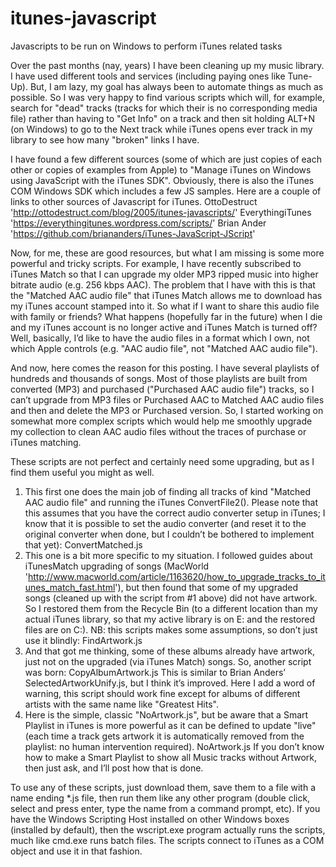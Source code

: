 # itunes-javascript
Javascripts to be run on Windows to perform iTunes related tasks

Over the past months (nay, years) I have been cleaning up my music library. I have used different tools and services (including paying ones like Tune-Up).  But, I am lazy, my goal has always been to automate things as much as possible. So I was very happy to find various scripts which will, for example, search for "dead" tracks (tracks for which their is no corresponding media file) rather than having to "Get Info" on a track and then sit holding ALT+N (on Windows) to go to the Next track while iTunes opens ever track in my library to see how many "broken" links I have.

I have found a few different sources (some of which are just copies of each other or copies of examples from Apple) to "Manage iTunes on Windows using JavaScript with the iTunes SDK". Obviously, there is also the iTunes COM Windows SDK which includes a few JS samples.
Here are a couple of links to other sources of Javascript for iTunes.
OttoDestruct 'http://ottodestruct.com/blog/2005/itunes-javascripts/'
EverythingiTunes 'https://everythingitunes.wordpress.com/scripts/'
Brian Ander 'https://github.com/briananders/iTunes-JavaScript-JScript'

Now, for me, these are good resources, but what I am missing is some more powerful and tricky scripts. For example, I have recently subscribed to iTunes Match so that I can upgrade my older MP3 ripped music into higher bitrate audio (e.g. 256 kbps AAC).
The problem that I have with this is that the "Matched AAC audio file" that iTunes Match allows me to download has my iTunes account stamped into it. So what if I want to share this audio file with family or friends? What happens (hopefully far in the future) when I die and my iTunes account is no longer active and iTunes Match is turned off?
Well, basically, I’d like to have the audio files in a format which I own, not which Apple controls (e.g. "AAC audio file", not "Matched AAC audio file").

And now, here comes the reason for this posting. I have several playlists of hundreds and thousands of songs. Most of those playlists are built from converted (MP3) and purchased ("Purchased AAC audio file") tracks, so I can’t upgrade from MP3 files or Purchased AAC to Matched AAC audio files and then and delete the MP3 or Purchased version.
So, I started working on somewhat more complex scripts which would help me smoothly upgrade my collection to clean AAC audio files without the traces of purchase or iTunes matching.

These scripts are not perfect and certainly need some upgrading, but as I find them useful you might as well.

1. This first one does the main job of finding all tracks of kind "Matched AAC audio file" and running the iTunes ConvertFile2(). Please note that this assumes that you have the correct audio converter setup in iTunes; I know that it is possible to set the audio converter (and reset it to the original converter when done, but I couldn’t be bothered to implement that yet): ConvertMatched.js
2. This one is a bit more specific to my situation. I followed guides about iTunesMatch upgrading of songs (MacWorld 'http://www.macworld.com/article/1163620/how_to_upgrade_tracks_to_itunes_match_fast.html'), but then found that some of my upgraded songs (cleaned up with the script from #1 above) did not have artwork. So I restored them from the Recycle Bin (to a different location than my actual iTunes library, so that my active library is on E: and the restored files are on C:). NB: this scripts makes some assumptions, so don’t just use it blindly: FindArtwork.js
3. And that got me thinking, some of these albums already have artwork, just not on the upgraded (via iTunes Match) songs. So, another script was born: CopyAlbumArtwork.js
This is similar to Brian Anders’ SelectedArtworkUnify.js, but I think it’s improved.
Here I add a word of warning, this script should work fine except for albums of different artists with the same name like "Greatest Hits".
4. Here is the simple, classic "NoArtwork.js", but be aware that a Smart Playlist in iTunes is more powerful as it can be defined to update "live" (each time a track gets artwork it is automatically removed from the playlist: no human intervention required).
NoArtwork.js
If you don’t know how to make a Smart Playlist to show all Music tracks without Artwork, then just ask, and I’ll post how that is done.

To use any of these scripts, just download them, save them to a file with a name ending *.js file, then run them like any other program (double click, select and press enter, type the name from a command prompt, etc). If you have the Windows Scripting Host installed on other Windows boxes (installed by default), then the wscript.exe program actually runs the scripts, much like cmd.exe runs batch files. The scripts connect to iTunes as a COM object and use it in that fashion.
